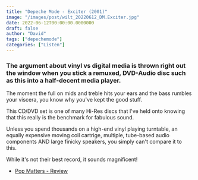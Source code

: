 ```yaml
---
title: "Depeche Mode - Exciter (2001)"
image: "/images/post/wilt_20220612_DM.Exciter.jpg"
date: 2022-06-12T00:00:00.0000000
draft: false
author: "David"
tags: ["depechemode"]
categories: ["Listen"]
---
```

### The argument about vinyl vs digital media is thrown right out the window when you stick a remuxed, DVD-Audio disc such as this into a half-decent media player.

 The moment the full on mids and treble hits your ears and the bass rumbles your viscera, you know why you've kept the good stuff.

 This CD/DVD set is one of many Hi-Res discs that I've held onto knowing that this really is the benchmark for fabulous sound.

 Unless you spend thousands on a high-end vinyl playing turntable, an equally expensive moving coil cartrige, multiple, tube-based audio components AND large finicky speakers, you simply can't compare it to this.

 While it's not their best record, it sounds magnificent!

-  [Pop Matters - Review](https://www.popmatters.com/depechemode-exciter2-2495882711.html)